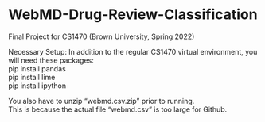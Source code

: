# WebMD-Drug-Review-Classification

Final Project for CS1470 (Brown University, Spring 2022)

Necessary Setup:
In addition to the regular CS1470 virtual environment, you will need these packages: <br /> 
pip install pandas <br /> 
pip install lime <br /> 
pip install ipython <br /> 


You also have to unzip “webmd.csv.zip” prior to running. <br /> 
This is because the actual file “webmd.csv” is too large for Github. 
